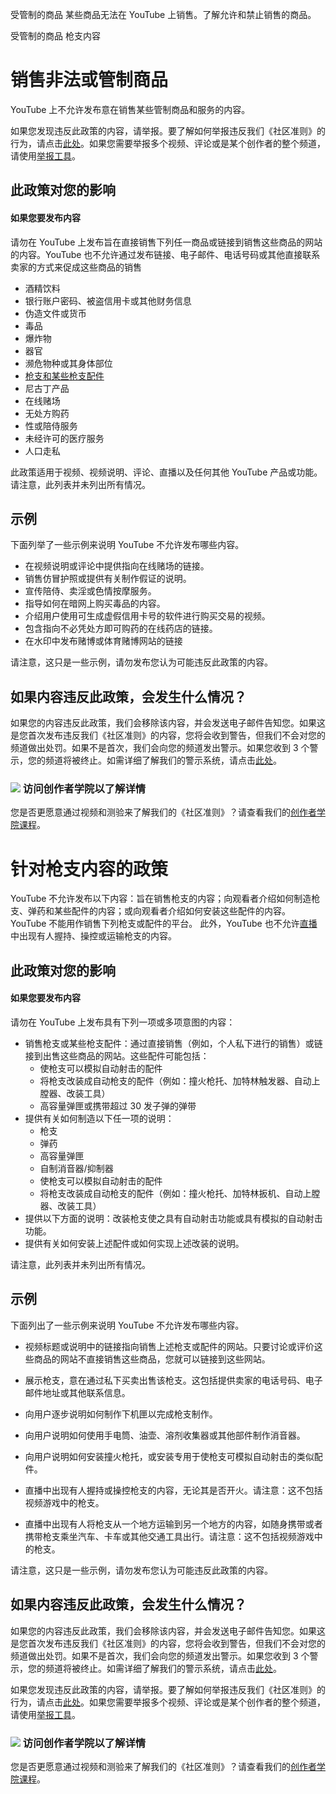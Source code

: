 受管制的商品
某些商品无法在 YouTube 上销售。了解允许和禁止销售的商品。

受管制的商品
枪支内容



# 销售非法或管制商品

YouTube 上不允许发布意在销售某些管制商品和服务的内容。

如果您发现违反此政策的内容，请举报。要了解如何举报违反我们《社区准则》的行为，请点击[此处](https://support.google.com/youtube/answer/2802027)。如果您需要举报多个视频、评论或是某个创作者的整个频道，请使用[举报工具](https://support.google.com/youtube/answer/2802027)。

## 此政策对您的影响

#### 如果您要发布内容

请勿在 YouTube 上发布旨在直接销售下列任一商品或链接到销售这些商品的网站的内容。YouTube 也不允许通过发布链接、电子邮件、电话号码或其他直接联系卖家的方式来促成这些商品的销售

* 酒精饮料
* 银行账户密码、被盗信用卡或其他财务信息
* 伪造文件或货币
* 毒品
* 爆炸物
* 器官
* 濒危物种或其身体部位
* [枪支和某些枪支配件](https://support.google.com/youtube/answer/7667605)
* 尼古丁产品
* 在线赌场
* 无处方购药
* 性或陪侍服务
* 未经许可的医疗服务
* 人口走私

此政策适用于视频、视频说明、评论、直播以及任何其他 YouTube 产品或功能。请注意，此列表并未列出所有情况。

## 示例

下面列举了一些示例来说明 YouTube 不允许发布哪些内容。

* 在视频说明或评论中提供指向在线赌场的链接。
* 销售仿冒护照或提供有关制作假证的说明。
* 宣传陪侍、卖淫或色情按摩服务。
* 指导如何在暗网上购买毒品的内容。
* 介绍用户使用可生成虚假信用卡号的软件进行购买交易的视频。
* 包含指向不必凭处方即可购药的在线药店的链接。
* 在水印中发布赌博或体育赌博网站的链接

请注意，这只是一些示例，请勿发布您认为可能违反此政策的内容。

## 如果内容违反此政策，会发生什么情况？

如果您的内容违反此政策，我们会移除该内容，并会发送电子邮件告知您。如果这是您首次发布违反我们《社区准则》的内容，您将会收到警告，但我们不会对您的频道做出处罚。如果不是首次，我们会向您的频道发出警示。如果您收到 3 个警示，您的频道将被终止。如需详细了解我们的警示系统，请点击[此处](https://support.google.com/youtube/answer/2802032)。

### ![](https://www.gstatic.com/images/icons/material/system/1x/video_library_grey600_24dp.png) 访问创作者学院以了解详情

您是否更愿意通过视频和测验来了解我们的《社区准则》？请查看我们的[创作者学院课程](https://creatoracademy.youtube.com/page/lesson/policy-sale)。


# 针对枪支内容的政策

YouTube 不允许发布以下内容：旨在销售枪支的内容；向观看者介绍如何制造枪支、弹药和某些配件的内容；或向观看者介绍如何安装这些配件的内容。YouTube 不能用作销售下列枪支或配件的平台。 此外，YouTube 也不允许[直播](https://support.google.com/youtube/topic/9257891)中出现有人握持、操控或运输枪支的内容。

## 此政策对您的影响

#### 如果您要发布内容

请勿在 YouTube 上发布具有下列一项或多项意图的内容：

* 销售枪支或某些枪支配件：通过直接销售（例如，个人私下进行的销售）或链接到出售这些商品的网站。这些配件可能包括：
  * 使枪支可以模拟自动射击的配件
  * 将枪支改装成自动枪支的配件（例如：撞火枪托、加特林触发器、自动上膛器、改装工具）
  * 高容量弹匣或携带超过 30 发子弹的弹带
* 提供有关如何制造以下任一项的说明：
  * 枪支
  * 弹药
  * 高容量弹匣
  * 自制消音器/抑制器
  * 使枪支可以模拟自动射击的配件
  * 将枪支改装成自动枪支的配件（例如：撞火枪托、加特林扳机、自动上膛器、改装工具）
* 提供以下方面的说明：改装枪支使之具有自动射击功能或具有模拟的自动射击功能。
* 提供有关如何安装上述配件或如何实现上述改装的说明。

请注意，此列表并未列出所有情况。

## 示例

下面列出了一些示例来说明 YouTube 不允许发布哪些内容。

* 视频标题或说明中的链接指向销售上述枪支或配件的网站。只要讨论或评价这些商品的网站不直接销售这些商品，您就可以链接到这些网站。
* 展示枪支，意在通过私下买卖出售该枪支。这包括提供卖家的电话号码、电子邮件地址或其他联系信息。
* 向用户逐步说明如何制作下机匣以完成枪支制作。
* 向用户说明如何使用手电筒、油壶、溶剂收集器或其他部件制作消音器。
* 向用户说明如何安装撞火枪托，或安装专用于使枪支可模拟自动射击的类似配件。

* 直播中出现有人握持或操控枪支的内容，无论其是否开火。请注意：这不包括视频游戏中的枪支。
* 直播中出现有人将枪支从一个地方运输到另一个地方的内容，如随身携带或者携带枪支乘坐汽车、卡车或其他交通工具出行。请注意：这不包括视频游戏中的枪支。

请注意，这只是一些示例，请勿发布您认为可能违反此政策的内容。

## 如果内容违反此政策，会发生什么情况？

如果您的内容违反此政策，我们会移除该内容，并会发送电子邮件告知您。如果这是您首次发布违反我们《社区准则》的内容，您将会收到警告，但我们不会对您的频道做出处罚。如果不是首次，我们会向您的频道发出警示。如果您收到 3 个警示，您的频道将被终止。如需详细了解我们的警示系统，请点击[此处](https://support.google.com/youtube/answer/2802032)。

 

如果您发现违反此政策的内容，请举报。要了解如何举报违反我们《社区准则》的行为，请点击[此处](https://support.google.com/youtube/answer/2802027)。如果您需要举报多个视频、评论或是某个创作者的整个频道，请使用[举报工具](https://support.google.com/youtube/answer/2802027)。

### ![](https://www.gstatic.com/images/icons/material/system/1x/video_library_grey600_24dp.png)  访问创作者学院以了解详情

您是否更愿意通过视频和测验来了解我们的《社区准则》？请查看我们的[创作者学院课程](https://creatoracademy.youtube.com/page/lesson/policy-firearms)。